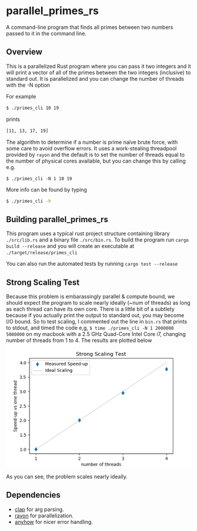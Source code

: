 # parallel_primes_rs
A command-line program that finds all primes between two numbers passed to it in the command line.

## Overview
This is a parallelized Rust program where you can pass it two integers and it will print a vector of all
of the primes between the two integers (inclusive) to standard out. It is parallelized and you can change 
the number of threads with the -N option

For example
```bash
$ ./primes_cli 10 19
```
prints
```bash
[11, 13, 17, 19]
```

The algorithm to determine if a number is prime naïve brute force, with some care to avoid overflow errors. 
It uses a work-stealing threadpool provided by `rayon` and the default is to set the number of threads equal 
to the number of physical cores available, but you can change this by calling e.g.

```
$ ./primes_cli -N 1 10 19
```

More info can be found by typing
```bash
$ ./primes_cli -h
```

## Building parallel_primes_rs 

This program uses a typical rust project structure containing library `./src/lib.rs` and a binary file `./src/bin.rs`. To build 
the program run `cargo build --release` and you will create an executable at `./target/release/primes_cli`

You can also run the automated tests by running `cargo test --release`

## Strong Scaling Test

Because this problem is embarassingly parallel & compute bound, we should expect the program to scale nearly ideally (~num of threads) as long 
as each thread can have its own core. There is a little bit of a subtlety because if you actually print the output to standard out, you may become
I/O bound. So to test scaling, I commented out the line in `bin.rs` that prints to stdout, and timed the code e,g, `$ time ./primes_cli -N 1 2000000 5000000`
on my macbook with a 2.5 GHz Quad-Core Intel Core i7, changing number of threads from 1 to 4. The results are plotted below
![Strong Scaling](scaling_info/strong_scaling.png)

As you can see, the problem scales nearly ideally. 

## Dependencies
- [clap](https://docs.rs/clap/) for arg parsing.
- [rayon](https://docs.rs/rayon/) for parallelization.
- [anyhow](https://docs.rs/anyhow) for nicer error handling.
